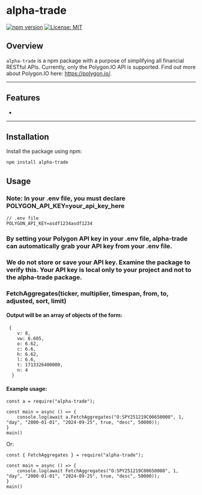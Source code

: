 # alpha-trade

[![npm version](https://badge.fury.io/js/alpha-trade.svg)](https://badge.fury.io/js/alpha-trade)
[![License: MIT](https://img.shields.io/badge/License-MIT-yellow.svg)](https://opensource.org/licenses/MIT)

## Overview

`alpha-trade` is a npm package with a purpose of simplifying all financial RESTful APIs. Currently,
only the Polygon.IO API is supported. Find out more about Polygon.IO here: https://polygon.io/.

---

## Features

 - 

---

## Installation

Install the package using npm:

```bash
npm install alpha-trade
```

## Usage
### Note: In your .env file, you must declare POLYGON_API_KEY=your_api_key_here
```
// .env file
POLYGON_API_KEY=asdf1234asdf1234
```
### By setting your Polygon API key in your .env file, alpha-trade can automatically grab your API key from your .env file.
### We do not store or save your API key. Examine the package to verify this. Your API key is local only to your project and not to the alpha-trade package.
### FetchAggregates(ticker, multiplier, timespan, from, to, adjusted, sort, limit)
#### Output will be an array of objects of the form:
```
 {
    v: 8,
    vw: 6.605,
    o: 6.62,
    c: 6.6,
    h: 6.62,
    l: 6.6,
    t: 1713326400000,
    n: 4
  }
```
#### Example usage:
```
const a = require("alpha-trade");

const main = async () => {
    console.log(await a.FetchAggregates("O:SPY251219C00650000", 1, "day", "2000-01-01", "2024-09-25", true, "desc", 50000));
}
main()

```

Or:

```
const { FetchAggregates } = require("alpha-trade");

const main = async () => {
    console.log(await FetchAggregates("O:SPY251219C00650000", 1, "day", "2000-01-01", "2024-09-25", true, "desc", 50000));
}
main()
```

